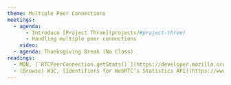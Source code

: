 ```yaml
---
theme: Multiple Peer Connections
meetings:
  - agenda:
      - Introduce [Project Three](projects/#project-three)
      - Handling multiple peer connections
    video:
  - agenda: Thanksgiving Break (No Class)
readings:
  - MDN, [`RTCPeerConnection.getStats()`](https://developer.mozilla.org/en-US/docs/Web/API/RTCPeerConnection/getStats)
  - (Browse) W3C, [Identifiers for WebRTC’s Statistics API](https://www.w3.org/TR/webrtc-stats/) CR
---
```

